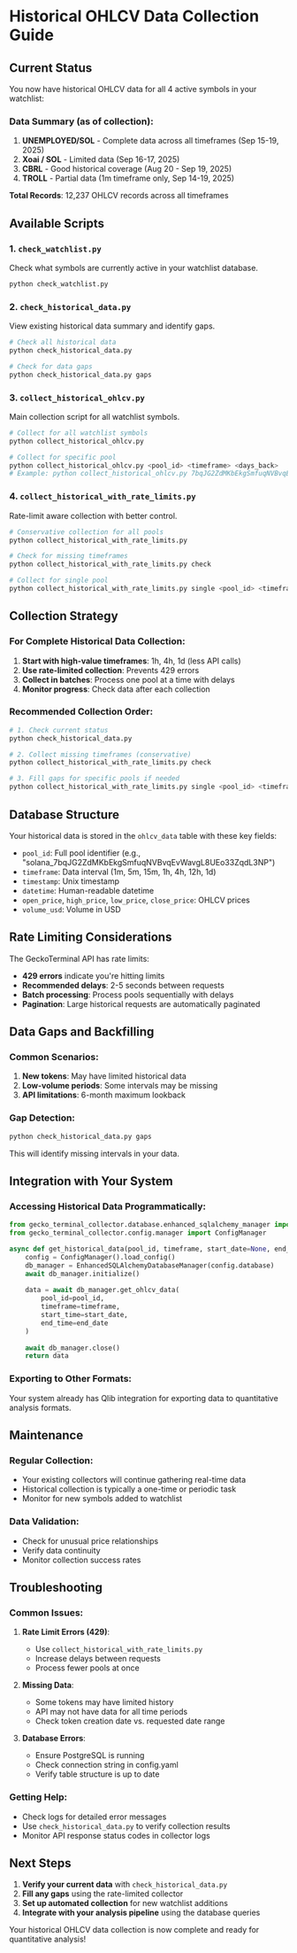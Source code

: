 # Historical OHLCV Data Collection Guide

## Current Status

You now have historical OHLCV data for all 4 active symbols in your watchlist:

### Data Summary (as of collection):

1. **UNEMPLOYED/SOL** - Complete data across all timeframes (Sep 15-19, 2025)
2. **Xoai / SOL** - Limited data (Sep 16-17, 2025) 
3. **CBRL** - Good historical coverage (Aug 20 - Sep 19, 2025)
4. **TROLL** - Partial data (1m timeframe only, Sep 14-19, 2025)

**Total Records**: 12,237 OHLCV records across all timeframes

## Available Scripts

### 1. `check_watchlist.py`
Check what symbols are currently active in your watchlist database.

```bash
python check_watchlist.py
```

### 2. `check_historical_data.py`
View existing historical data summary and identify gaps.

```bash
# Check all historical data
python check_historical_data.py

# Check for data gaps
python check_historical_data.py gaps
```

### 3. `collect_historical_ohlcv.py`
Main collection script for all watchlist symbols.

```bash
# Collect for all watchlist symbols
python collect_historical_ohlcv.py

# Collect for specific pool
python collect_historical_ohlcv.py <pool_id> <timeframe> <days_back>
# Example: python collect_historical_ohlcv.py 7bqJG2ZdMKbEkgSmfuqNVBvqEvWavgL8UEo33ZqdL3NP 1h 60
```

### 4. `collect_historical_with_rate_limits.py`
Rate-limit aware collection with better control.

```bash
# Conservative collection for all pools
python collect_historical_with_rate_limits.py

# Check for missing timeframes
python collect_historical_with_rate_limits.py check

# Collect for single pool
python collect_historical_with_rate_limits.py single <pool_id> <timeframe> <days_back>
```

## Collection Strategy

### For Complete Historical Data Collection:

1. **Start with high-value timeframes**: 1h, 4h, 1d (less API calls)
2. **Use rate-limited collection**: Prevents 429 errors
3. **Collect in batches**: Process one pool at a time with delays
4. **Monitor progress**: Check data after each collection

### Recommended Collection Order:

```bash
# 1. Check current status
python check_historical_data.py

# 2. Collect missing timeframes (conservative)
python collect_historical_with_rate_limits.py check

# 3. Fill gaps for specific pools if needed
python collect_historical_with_rate_limits.py single <pool_id> <timeframe> <days>
```

## Database Structure

Your historical data is stored in the `ohlcv_data` table with these key fields:

- `pool_id`: Full pool identifier (e.g., "solana_7bqJG2ZdMKbEkgSmfuqNVBvqEvWavgL8UEo33ZqdL3NP")
- `timeframe`: Data interval (1m, 5m, 15m, 1h, 4h, 12h, 1d)
- `timestamp`: Unix timestamp
- `datetime`: Human-readable datetime
- `open_price`, `high_price`, `low_price`, `close_price`: OHLCV prices
- `volume_usd`: Volume in USD

## Rate Limiting Considerations

The GeckoTerminal API has rate limits:
- **429 errors** indicate you're hitting limits
- **Recommended delays**: 2-5 seconds between requests
- **Batch processing**: Process pools sequentially with delays
- **Pagination**: Large historical requests are automatically paginated

## Data Gaps and Backfilling

### Common Scenarios:

1. **New tokens**: May have limited historical data
2. **Low-volume periods**: Some intervals may be missing
3. **API limitations**: 6-month maximum lookback

### Gap Detection:

```bash
python check_historical_data.py gaps
```

This will identify missing intervals in your data.

## Integration with Your System

### Accessing Historical Data Programmatically:

```python
from gecko_terminal_collector.database.enhanced_sqlalchemy_manager import EnhancedSQLAlchemyDatabaseManager
from gecko_terminal_collector.config.manager import ConfigManager

async def get_historical_data(pool_id, timeframe, start_date=None, end_date=None):
    config = ConfigManager().load_config()
    db_manager = EnhancedSQLAlchemyDatabaseManager(config.database)
    await db_manager.initialize()
    
    data = await db_manager.get_ohlcv_data(
        pool_id=pool_id,
        timeframe=timeframe,
        start_time=start_date,
        end_time=end_date
    )
    
    await db_manager.close()
    return data
```

### Exporting to Other Formats:

Your system already has Qlib integration for exporting data to quantitative analysis formats.

## Maintenance

### Regular Collection:
- Your existing collectors will continue gathering real-time data
- Historical collection is typically a one-time or periodic task
- Monitor for new symbols added to watchlist

### Data Validation:
- Check for unusual price relationships
- Verify data continuity
- Monitor collection success rates

## Troubleshooting

### Common Issues:

1. **Rate Limit Errors (429)**:
   - Use `collect_historical_with_rate_limits.py`
   - Increase delays between requests
   - Process fewer pools at once

2. **Missing Data**:
   - Some tokens may have limited history
   - API may not have data for all time periods
   - Check token creation date vs. requested date range

3. **Database Errors**:
   - Ensure PostgreSQL is running
   - Check connection string in config.yaml
   - Verify table structure is up to date

### Getting Help:

- Check logs for detailed error messages
- Use `check_historical_data.py` to verify collection results
- Monitor API response status codes in collector logs

## Next Steps

1. **Verify your current data** with `check_historical_data.py`
2. **Fill any gaps** using the rate-limited collector
3. **Set up automated collection** for new watchlist additions
4. **Integrate with your analysis pipeline** using the database queries

Your historical OHLCV data collection is now complete and ready for quantitative analysis!